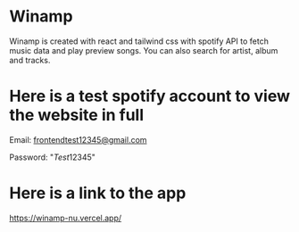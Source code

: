 # Winamp

Winamp is created with react and tailwind css with spotify API to fetch music data and play preview songs. You can also search for artist, album and tracks.

# Here is a test spotify account to view the website in full

Email: frontendtest12345@gmail.com

Password: "$Test12345$"

# Here is a link to the app

https://winamp-nu.vercel.app/
